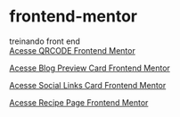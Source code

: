 # frontend-mentor
 treinando front end <br>
  <a href="https://erick-caua.github.io/frontend-mentor/qr-code-component-main/" target="_blank"> Acesse QRCODE Frontend Mentor</a>

  <a href="https://erick-caua.github.io/frontend-mentor/blog-preview-card-main/" target="_blank"> Acesse Blog Preview Card Frontend Mentor</a><br>
  
<a href="https://erick-caua.github.io/frontend-mentor/social-links-profile-main/" target="_blank"> Acesse Social Links Card Frontend Mentor</a>

<a href="https://erick-caua.github.io/frontend-mentor/recipe-page-main/" target="_blank"> Acesse Recipe Page Frontend Mentor</a>
